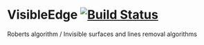 # VisibleEdge [![Build Status](https://travis-ci.com/palmanov/VisibleEdge.svg?branch=master)](https://travis-ci.com/palmanov/VisibleEdge)
Roberts algorithm / Invisible surfaces and lines removal algorithms
